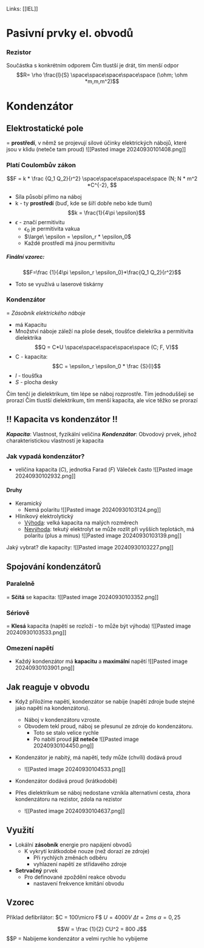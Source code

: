 Links: [[IEL]]

# Pasivní prvky el. obvodů
### Rezistor
Součástka s konkrétním odporem
Čím tlustší je drát, tím menší odpor
$$R= \rho \frac{l}{S}  \space\space\space\space\space (\ohm; \ohm *m,m,m^2)$$
# Kondenzátor
## Elektrostatické pole
= **prostředí**, v němž se projevují silové účinky elektrických nábojů, které jsou v klidu (neteče tam proud)
![[Pasted image 20240930101408.png]]
### Platí Coulombův zákon
$$F = k * \frac {Q_1 Q_2}{r^2} \space\space\space\space\space (N; N * m^2 *C^{-2}, $$
- Síla působí přímo na náboj
- k - ty **prostředí** (buď, kde se šíří dobře nebo kde tlumí)
$$k = \frac{1}{4\pi \epsilon}$$
- $\epsilon$ - značí permitivitu
	- $\epsilon_0$ je permitivita vakua
	- $\large\ \epsilon = \epsilon_r * \epsilon_0$
	- Každé prostředí má jinou permitivitu
##### Finální vzorec:
$$F=\frac {1}{4\pi \epsilon_r \epsilon_0}*\frac{Q_1 Q_2}{r^2}$$

- Toto se využívá u laserové tiskárny

### Kondenzátor
= *Zásobník elektrického náboje*
- má Kapacitu
- Množství náboje záleží na ploše desek, tloušťce dielekrika a permitivita dielektrika
$$Q = C*U \space\space\space\space\space (C; F, V)$$
- C - kapacita:
$$C = \epsilon_r \epsilon_0 * \frac {S}{l}$$
- $l$ - tloušťka
- $S$ - plocha desky

Čím tenčí je dielektrikum, tím lépe se náboj rozprostře. Tím jednoduššeji se prorazí
Čím tlustší dielektrikum, tím menší kapacita, ale více těžko se prorazí

## !! Kapacita vs kondenzátor !!
***Kapacita***: Vlastnost, fyzikální veličina
***Kondenzátor***: Obvodový prvek, jehož charakteristickou vlastností je kapacita

### Jak vypadá kondenzátor?
- veličina kapacita ($C$), jednotka Farad ($F$)
Váleček často
![[Pasted image 20240930102932.png]]
#### Druhy
- Keramický
	- Nemá polaritu
		![[Pasted image 20240930103124.png]]
- Hliníkový elektrolytický
	- <u>Výhoda</u>: velká kapacita na malých rozměrech
	- <u>Nevýhoda</u>: tekutý elektrolyt se může rozlít při vyšších teplotách, má polaritu (plus a minus)
		![[Pasted image 20240930103139.png]]

Jaký vybrat? dle kapacity:
	![[Pasted image 20240930103227.png]]

## Spojování kondenzátorů
### Paralelně
= **Sčítá** se kapacita:
![[Pasted image 20240930103352.png]]

### Sériově
= **Klesá** kapacita
(napětí se rozloží - to může být výhoda)
![[Pasted image 20240930103533.png]]

### Omezení napětí
- Každý kondenzátor má **kapacitu** a **maximální** napětí
	![[Pasted image 20240930103901.png]]

## Jak reaguje v obvodu
- Když přiložíme napětí, kondenzátor se nabije (napětí zdroje bude stejné jako napětí na kondenzátoru). 
	- Náboj v kondenzátoru vzroste. 
	- Obvodem tekl proud, náboj se přesunul ze zdroje do kondenzátoru.
		- Toto se stalo velice rychle
		- Po nabití proud **již neteče**
		![[Pasted image 20240930104450.png]]
		

- Kondenzátor je nabitý, má napětí, tedy může (chvíli) dodává proud
	- ![[Pasted image 20240930104533.png]]
	
- Kondenzátor dodává proud (krátkodobě)
- Přes dielektrikum se náboj nedostane vznikla alternativní cesta, zhora kondenzátoru na rezistor, zdola na rezistor
	- ![[Pasted image 20240930104637.png]]
	
## Využití
- Lokální **zásobník** energie pro napájení obvodů
	- K vykrytí krátkodobé nouze (než dorazí ze zdroje)
		- Při rychlých změnách odběru
		- vyhlazení napětí ze střídavého zdroje
- **Setrvačný** prvek
	- Pro definované zpoždění reakce obvodu
		- nastavení frekvence kmitání obvodu
## Vzorec
Příklad defibrilátor:
$C = 100\micro F$
$U = 4000 V$
$\Delta t = 2 ms$
$\alpha = 0,25$

$$W = \frac {1}{2} CU^2 = 800 J$$
$$P =
Nabijeme kondenzátor a velmi rychle ho vybijeme